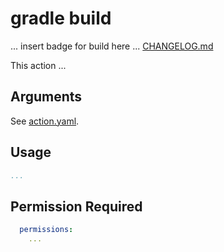 # gradle build

... insert badge for build here ...
[CHANGELOG.md](CHANGELOG.md)

This action ...

## Arguments

See [action.yaml](action.yaml).

## Usage

```yaml
...
```

## Permission Required

```yaml
  permissions:
    ...
```

